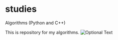 # studies
Algorithms (Python and C++)

This is repository for my algorithms. 
![Optional Text](../master/pic.jpg)
